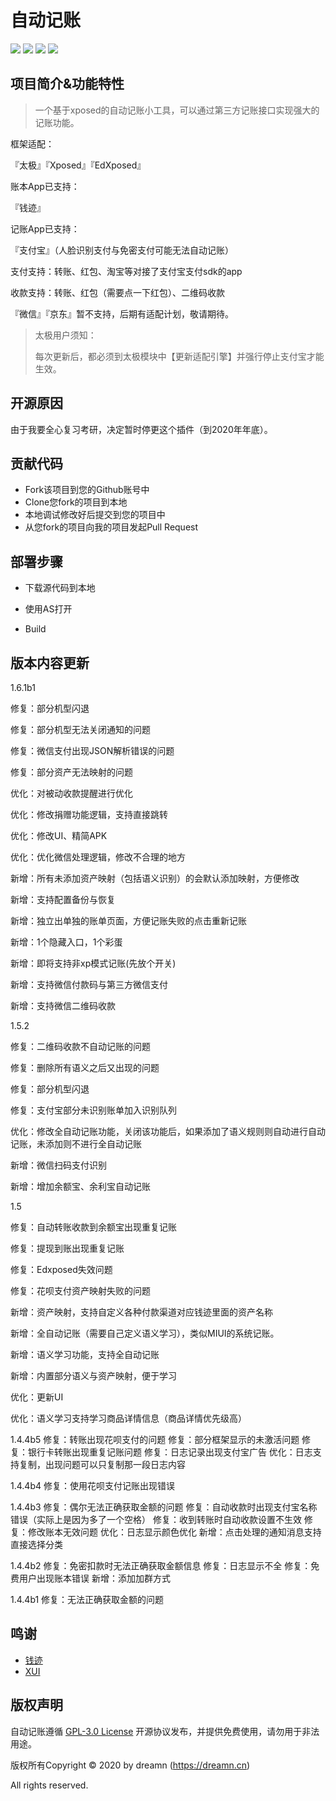 # 自动记账

![](https://img.shields.io/github/issues/dreamncn/Qianji_auto)
![](https://img.shields.io/badge/PoweredBy-Dreamn-f39f37)
![](https://img.shields.io/github/license/dreamncn/VPay)
![](https://img.shields.io/github/stars/dreamncn/Qianji_auto.svg?label=Stars&style=social)


## 项目简介&功能特性

> 一个基于xposed的自动记账小工具，可以通过第三方记账接口实现强大的记账功能。

框架适配：

『太极』『Xposed』『EdXposed』

账本App已支持：

『钱迹』

记账App已支持：

『支付宝』（人脸识别支付与免密支付可能无法自动记账）

支付支持：转账、红包、淘宝等对接了支付宝支付sdk的app

收款支持：转账、红包（需要点一下红包）、二维码收款

『微信』『京东』暂不支持，后期有适配计划，敬请期待。

> 太极用户须知：
>
> 每次更新后，都必须到太极模块中【更新适配引擎】并强行停止支付宝才能生效。

## 开源原因
由于我要全心复习考研，决定暂时停更这个插件（到2020年年底）。

## 贡献代码

- Fork该项目到您的Github账号中
- Clone您fork的项目到本地
- 本地调试修改好后提交到您的项目中
- 从您fork的项目向我的项目发起Pull Request

## 部署步骤

- 下载源代码到本地

- 使用AS打开
- Build

## 版本内容更新

1.6.1b1

修复：部分机型闪退

修复：部分机型无法关闭通知的问题

修复：微信支付出现JSON解析错误的问题

修复：部分资产无法映射的问题

优化：对被动收款提醒进行优化

优化：修改捐赠功能逻辑，支持直接跳转

优化：修改UI、精简APK

优化：优化微信处理逻辑，修改不合理的地方

新增：所有未添加资产映射（包括语义识别）的会默认添加映射，方便修改

新增：支持配置备份与恢复

新增：独立出单独的账单页面，方便记账失败的点击重新记账

新增：1个隐藏入口，1个彩蛋

新增：即将支持非xp模式记账(先放个开关)

新增：支持微信付款码与第三方微信支付

新增：支持微信二维码收款

1.5.2

修复：二维码收款不自动记账的问题

修复：删除所有语义之后又出现的问题

修复：部分机型闪退

修复：支付宝部分未识别账单加入识别队列

优化：修改全自动记账功能，关闭该功能后，如果添加了语义规则则自动进行自动记账，未添加则不进行全自动记账

新增：微信扫码支付识别

新增：增加余额宝、余利宝自动记账

1.5

修复：自动转账收款到余额宝出现重复记账

修复：提现到账出现重复记账

修复：Edxposed失效问题

修复：花呗支付资产映射失败的问题

新增：资产映射，支持自定义各种付款渠道对应钱迹里面的资产名称

新增：全自动记账（需要自己定义语义学习），类似MIUI的系统记账。

新增：语义学习功能，支持全自动记账

新增：内置部分语义与资产映射，便于学习

优化：更新UI

优化：语义学习支持学习商品详情信息（商品详情优先级高）



1.4.4b5
修复：转账出现花呗支付的问题
修复：部分框架显示的未激活问题
修复：银行卡转账出现重复记账问题
修复：日志记录出现支付宝广告
优化：日志支持复制，出现问题可以只复制那一段日志内容


1.4.4b4
修复：使用花呗支付记账出现错误


1.4.4b3
修复：偶尔无法正确获取金额的问题
修复：自动收款时出现支付宝名称错误（实际上是因为多了一个空格）
修复：收到转账时自动收款设置不生效
修复：修改账本无效问题
优化：日志显示颜色优化
新增：点击处理的通知消息支持直接选择分类


1.4.4b2
修复：免密扣款时无法正确获取金额信息
修复：日志显示不全
修复：免费用户出现账本错误
新增：添加加群方式


1.4.4b1
修复：无法正确获取金额的问题

## 鸣谢

- [钱迹](http://www.qianjiapp.com/)
- [XUI](https://github.com/xuexiangjys/XUI)


## 版权声明

自动记账遵循 [GPL-3.0 License](/LICENSE) 开源协议发布，并提供免费使用，请勿用于非法用途。

版权所有Copyright © 2020 by dreamn (https://dreamn.cn)

All rights reserved.
